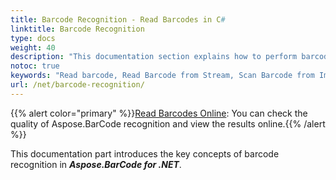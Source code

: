 ```yaml
---
title: Barcode Recognition - Read Barcodes in C#
linktitle: Barcode Recognition
type: docs
weight: 40
description: "This documentation section explains how to perform barcode recognition in Aspose.BarCode for .NET"
notoc: true
keywords: "Read barcode, Read Barcode from Stream, Scan Barcode from Image, Many Barcodes in One Image, Read PDF417 Barcode, Barcode in WPF Project, Aspose.BarCode, Read Barcode C#"
url: /net/barcode-recognition/
---
```

{{% alert color="primary" %}}[Read Barcodes Online](https://products.aspose.app/barcode/recognize): You can check the quality of Aspose.BarCode recognition and view the results online.{{% /alert %}}

This documentation part introduces the key concepts of barcode recognition in ***Aspose.BarCode for .NET***.
 